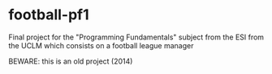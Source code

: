 # football-pf1
Final project for the "Programming Fundamentals" subject from the ESI from the UCLM which consists on a football league manager

BEWARE: this is an old project (2014)

